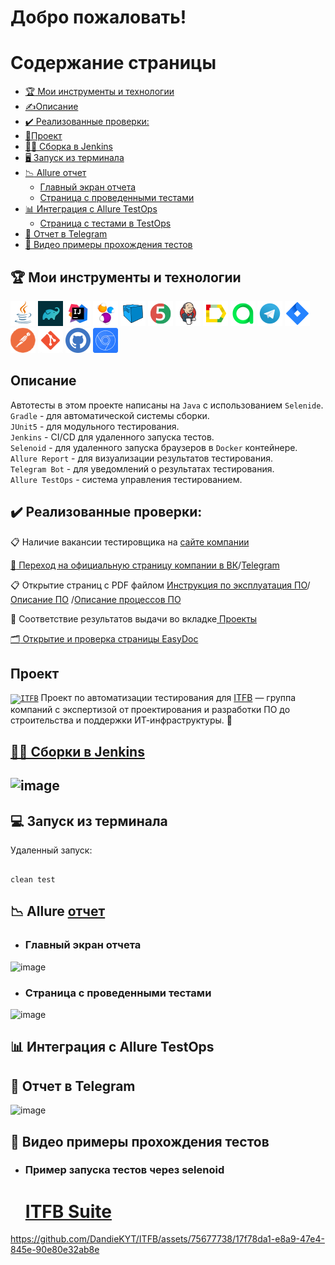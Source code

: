 <h1>Добро пожаловать!</br> 

# <a name="TableOfContents">Содержание страницы</a>
+ [:trophy: Мои инструменты и технологии](#MyToolsAndTechnologies)
+ [✍Описаниe](#Description)
+ [:heavy_check_mark:  Реализованные проверки:](#ImplementedСhecks)
+ [🎯Проект](#Project)
+ [👷‍♂️ Сборка в Jenkins](#Build_in_Jenkins)
+ [🖥 Запуск из терминала](#terminal)
+ [:chart_with_downwards_trend: Allure отчет](#Allure_report)
    + [Главный экран отчета](#Allure_report1)
    + [Страница с проведенными тестами](#Allure_report2)
+ [:bar_chart: Интеграция с Allure TestOps](#Integration_Allure_TestOps)
    + [Страница с тестами в TestOps](#ManualTest)
+ [:iphone: Отчет в Telegram](#Telegram)
+ [:movie_camera: Видео примеры прохождения тестов](#Video)

<a name="MyToolsAndTechnologies"><h2>:trophy: Мои инструменты и технологии</h2></a>
<p  align="center">

<code><a href = "https://www.java.com/ru/">![This is an image](/design/icons/Java.png)</a></code>
<code><a href = "https://gradle.org/">![This is an image](/design/icons/gradle.png)</a></code>
<code><a href = "https://www.jetbrains.com/ru-ru/idea/">![This is an image](/design/icons/Intelij_IDEA.png)</a></code>
<code><a href = "https://ru.selenide.org/">![This is an image](/design/icons/Selenide.png)</a></code>
<code><a href = "https://selenoid.autotests.cloud/#/">![This is an image](/design/icons/Selenoid.png)</a></code>
<code><a href = "https://junit.org/junit5/">![This is an image](/design/icons/JUnit5.png)</a></code>
<code><a href = "https://www.jenkins.io/">![This is an image](/design/icons/Jenkins.png)</a></code>
<code><a href = "https://github.com/allure-framework">![This is an image](/design/icons/Allure_Report.png)</a></code>
<code><a href = "https://qameta.io/">![This is an image](/design/icons/AllureTestOps.png)</a></code>
<code><a href = "https://web.telegram.org/k/">![This is an image](/design/icons/Telegram.png)</a></code>
<code><a href = "https://www.atlassian.com/ru/software/jira">![This is an image](/design/icons/Jira.png)</a></code>
<code><a href = "https://www.postman.com/">![This is an image](/design/icons/postman.png)</a></code>
<code><a href = "https://git-scm.com/">![This is an image](/design/icons/git.png)</a></code>
<code><a href = "https://github.com/">![This is an image](/design/icons/GitHub.png)</a></code>
<code><a href = "https://developer.chrome.com/docs/devtools/">![This is an image](/design/icons/devtools.png)</a></code>
</br>

<a name="Description"><h2>Описаниe</h2></a>
Автотесты в этом проекте написаны на `Java` с использованием `Selenide`.\
`Gradle` - для автоматической системы сборки.  \
`JUnit5` - для модульного тестирования.\
`Jenkins` - CI/CD для удаленного запуска тестов.\
`Selenoid` - для удаленного запуска браузеров в `Docker` контейнере.\
`Allure Report` - для визуализации результатов тестирования.\
`Telegram Bot` - для уведомлений о результатах тестирования.\
`Allure TestOps` - система управления тестированием.

<a name="ImplementedСhecks"><h2>:heavy_check_mark:  Реализованные проверки:</h2></a> 

:clipboard: Наличие вакансии тестировщика на <a href = "https://itfbgroup.ru/career#actual">сайте компании </br>

:speech_balloon: Переход на официальную страницу компании в <a href = "https://vk.com/itfb_group">ВК</a>/<a href = "https://t.me/itfbgroup">Telegram</a>
</br>

:clipboard: Открытие страниц с PDF файлом <a href = "https://nextcloud.itfbgroup.ru/s/aqZtTNNcc8yKP6b">Инструкция по эксплуатация ПО</a>/<a href = "https://nextcloud.itfbgroup.ru/s/qJ8cxmPz6ita5iL">Описание ПО</a>
/<a href = "https://nextcloud.itfbgroup.ru/s/dxBn5RcY76dWmDQ">Описание процессов ПО</a>
</br>

🔎 Соответствие результатов выдачи во вкладке<a href = "https://itfbgroup.ru/projects"> Проекты
</br>

:card_index_dividers: Открытие и проверка страницы <a href = "https://itfbgroup.ru/easydoc"> EasyDoc
</br>

<a name="Project"><h2>Проект</h2></a>
<a href="https://itfbgroup.ru/"><code><img width="5%" title="ITFB" src="https://static.tildacdn.com/tild3036-3466-4462-a133-613066343432/logo-itfb-white.svg"></code></a> Проект по автоматизации тестирования для <a target="_blank" href="https://itfbgroup.ru/">ITFB</a> — группа компаний с экспертизой от проектирования и разработки ПО до строительства и поддержки ИТ-инфраструктуры.
:star2:

<a name="Build_in_Jenkins" href="https://jenkins.autotests.cloud/job/ITFB/"><h2>👷‍♂️ Сборки в [Jenkins](https://jenkins.autotests.cloud/job/ITFB/)<h2></a>

![image](https://github.com/DandieKYT/ITFB/assets/75677738/ba872a25-4a6b-4b54-9b4b-9416b5a80a37)


<a name="terminal"><h2>:computer: Запуск из терминала</h2></a>
Удаленный запуск:

```

clean test

```
<a name="Allure_report"><h2>:chart_with_downwards_trend: Allure </a><a href="https://jenkins.autotests.cloud/job/BIZONE/5/allure/">отчет</a></h2>

- <a name="Allure_report1"><h3>Главный экран отчета</h3></a>

![image](https://github.com/DandieKYT/ITFB/assets/75677738/b4b13979-179e-43bd-bf55-0a993f299e39)


-  <a name="Allure_report2"><h3>Страница с проведенными тестами</h3></a>

![image](https://github.com/DandieKYT/ITFB/assets/75677738/e8c202f4-775a-4341-90b2-059d278068d3)


<a name="Integration_Allure_TestOps"><h2>:bar_chart: Интеграция с Allure TestOps</h2></a>




<a name="Telegram"><h2>:iphone: Отчет в Telegram</h2></a>

![image](https://github.com/DandieKYT/ITFB/assets/75677738/1432513a-b36b-4ee1-a0a3-be23a24f5db9)


<a name="Video"><h2>:movie_camera: Видео примеры прохождения тестов</h2></a>

- <a name="Video1"><h3>Пример запуска тестов через selenoid</h3></a>
    <h1><a href="https://selenoid.autotests.cloud/video/13f2afbee3f6bde5f77236d6531dbf13.mp4">ITFB Suite<br>



https://github.com/DandieKYT/ITFB/assets/75677738/17f78da1-e8a9-47e4-845e-90e80e32ab8e



